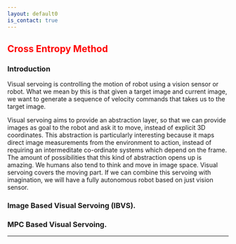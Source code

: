 ```yaml
---
layout: default0
is_contact: true
---
```

##  <span style="color:red"> Cross Entropy Method </span>

### Introduction
Visual servoing is controlling the motion of robot using a vision sensor or robot. What we mean by this is that given a target image and current image, we want to generate a sequence of velocity commands that takes us to the target image.

Visual servoing aims to provide an abstraction layer, so that we can provide images as goal to the robot and ask it to move, instead of explicit 3D coordinates. This abstraction is particularly interesting because it maps direct image measurements from the environment to action, instead of requiring an intermeditate co-ordinate systems which depend on the frame. The amount of possibilities that this kind of abstraction opens up is amazing. We humans also tend to think and move in image space. Visual servoing covers the moving part. If we can combine this servoing with imagination, we will have a fully autonomous robot based on just vision sensor.  


### Image Based Visual Servoing (IBVS).

### MPC Based Visual Servoing.
---

